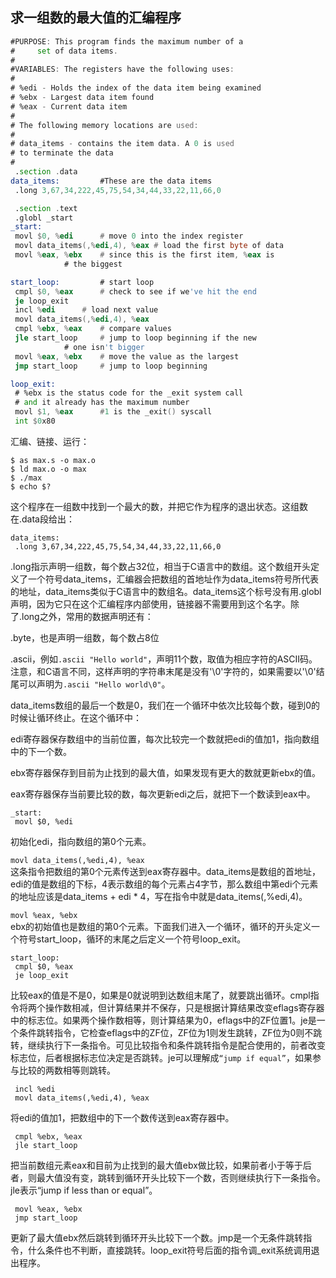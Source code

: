 ## 求一组数的最大值的汇编程序
``` asm
#PURPOSE: This program finds the maximum number of a
#	  set of data items.
#
#VARIABLES: The registers have the following uses:
#
# %edi - Holds the index of the data item being examined
# %ebx - Largest data item found
# %eax - Current data item
#
# The following memory locations are used:
#
# data_items - contains the item data. A 0 is used
# to terminate the data
#
 .section .data
data_items: 		#These are the data items
 .long 3,67,34,222,45,75,54,34,44,33,22,11,66,0

 .section .text
 .globl _start
_start:
 movl $0, %edi  	# move 0 into the index register
 movl data_items(,%edi,4), %eax # load the first byte of data
 movl %eax, %ebx 	# since this is the first item, %eax is
			# the biggest

start_loop: 		# start loop
 cmpl $0, %eax  	# check to see if we've hit the end
 je loop_exit
 incl %edi 		# load next value
 movl data_items(,%edi,4), %eax
 cmpl %ebx, %eax 	# compare values
 jle start_loop 	# jump to loop beginning if the new
 			# one isn't bigger
 movl %eax, %ebx 	# move the value as the largest
 jmp start_loop 	# jump to loop beginning

loop_exit:
 # %ebx is the status code for the _exit system call
 # and it already has the maximum number
 movl $1, %eax  	#1 is the _exit() syscall
 int $0x80
```

汇编、链接、运行：  
```
$ as max.s -o max.o
$ ld max.o -o max
$ ./max
$ echo $?
```
这个程序在一组数中找到一个最大的数，并把它作为程序的退出状态。这组数在.data段给出：  
```
data_items:
 .long 3,67,34,222,45,75,54,34,44,33,22,11,66,0
```
.long指示声明一组数，每个数占32位，相当于C语言中的数组。这个数组开头定义了一个符号data_items，汇编器会把数组的首地址作为data_items符号所代表的地址，data_items类似于C语言中的数组名。data_items这个标号没有用.globl声明，因为它只在这个汇编程序内部使用，链接器不需要用到这个名字。除了.long之外，常用的数据声明还有：  

.byte，也是声明一组数，每个数占8位  

.ascii，例如`.ascii "Hello world"`，声明11个数，取值为相应字符的ASCII码。注意，和C语言不同，这样声明的字符串末尾是没有'\0'字符的，如果需要以'\0'结尾可以声明为`.ascii "Hello world\0"`。  

data_items数组的最后一个数是0，我们在一个循环中依次比较每个数，碰到0的时候让循环终止。在这个循环中：  

edi寄存器保存数组中的当前位置，每次比较完一个数就把edi的值加1，指向数组中的下一个数。  

ebx寄存器保存到目前为止找到的最大值，如果发现有更大的数就更新ebx的值。  

eax寄存器保存当前要比较的数，每次更新edi之后，就把下一个数读到eax中。  
```
_start:
 movl $0, %edi
```
初始化edi，指向数组的第0个元素。  

 `movl data_items(,%edi,4), %eax`  
这条指令把数组的第0个元素传送到eax寄存器中。data_items是数组的首地址，edi的值是数组的下标，4表示数组的每个元素占4字节，那么数组中第edi个元素的地址应该是data_items + edi * 4，写在指令中就是data_items(,%edi,4)。  

 `movl %eax, %ebx`  
ebx的初始值也是数组的第0个元素。下面我们进入一个循环，循环的开头定义一个符号start_loop，循环的末尾之后定义一个符号loop_exit。  
```
start_loop:
 cmpl $0, %eax
 je loop_exit
```
比较eax的值是不是0，如果是0就说明到达数组末尾了，就要跳出循环。cmpl指令将两个操作数相减，但计算结果并不保存，只是根据计算结果改变eflags寄存器中的标志位。如果两个操作数相等，则计算结果为0，eflags中的ZF位置1。je是一个条件跳转指令，它检查eflags中的ZF位，ZF位为1则发生跳转，ZF位为0则不跳转，继续执行下一条指令。可见比较指令和条件跳转指令是配合使用的，前者改变标志位，后者根据标志位决定是否跳转。je可以理解成`“jump if equal”`，如果参与比较的两数相等则跳转。  
```
 incl %edi
 movl data_items(,%edi,4), %eax
```
将edi的值加1，把数组中的下一个数传送到eax寄存器中。  
```
 cmpl %ebx, %eax
 jle start_loop
```
把当前数组元素eax和目前为止找到的最大值ebx做比较，如果前者小于等于后者，则最大值没有变，跳转到循环开头比较下一个数，否则继续执行下一条指令。jle表示“jump if less than or equal”。  
```
 movl %eax, %ebx
 jmp start_loop
```
更新了最大值ebx然后跳转到循环开头比较下一个数。jmp是一个无条件跳转指令，什么条件也不判断，直接跳转。loop_exit符号后面的指令调_exit系统调用退出程序。  